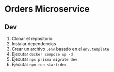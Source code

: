 # Orders Microservice

## Dev

1. Clonar el repositorio
2. Instalar dependencias
3. Crear un archivo `.env` basado en el `env.template`
4. Ejecutar `docker compose up -d`
5. Ejecutar `npx prisma migrate dev`
6. Ejecutar `npm run start:dev`
